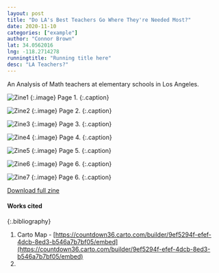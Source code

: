 ```yaml
---
layout: post
title: "Do LA's Best Teachers Go Where They're Needed Most?"
date: 2020-11-10
categories: ["example"]
author: "Connor Brown"
lat: 34.0562016
lng: -118.2714278
runningtitle: "Running title here"
desc: "LA Teachers?"
---
```

An Analysis of Math teachers at elementary schools in Los Angeles.


![Zine1](images/Brown1.png)
   {:.image}
Page 1.
   {:.caption}
 
![Zine2](images/Brown2.png)
   {:.image}
 Page 2.
   {:.caption}
   
   ![Zine3](images/Brown3.png)
   {:.image}
Page 3.
   {:.caption}
   
 ![Zine4](images/Brown4.png)
   {:.image}
Page 4.
   {:.caption}
   
 ![Zine5](images/Brown5.png)
   {:.image}
Page 5.
   {:.caption}
   
 ![Zine6](images/Brown6.png)
   {:.image}
Page 6.
   {:.caption}
   
  ![Zine7](images/Brown7.png)
   {:.image}
Page 6.
   {:.caption}
   
  
 
[Download full zine](https://github.com/visualizela/imagesLA/blob/master/images/Brown_fullzine.pdf)

#### Works cited

{:.bibliography}
1. Carto Map - [https://countdown36.carto.com/builder/9ef5294f-efef-4dcb-8ed3-b546a7b7bf05/embed](https://countdown36.carto.com/builder/9ef5294f-efef-4dcb-8ed3-b546a7b7bf05/embed)
2. 
